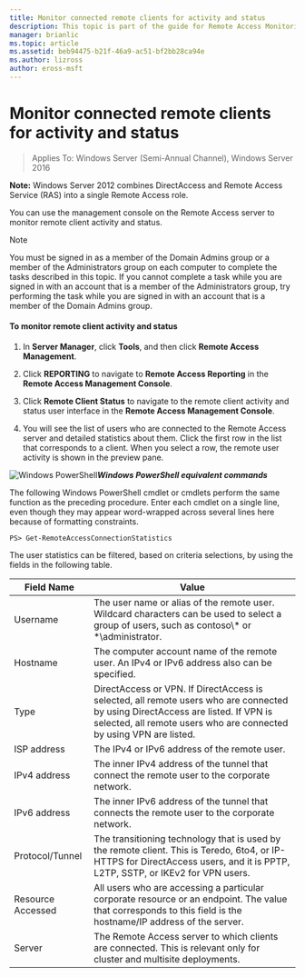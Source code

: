 ```yaml
---
title: Monitor connected remote clients for activity and status
description: This topic is part of the guide for Remote Access Monitoring and Accounting in Windows Server 2016.
manager: brianlic
ms.topic: article
ms.assetid: beb94475-b21f-46a9-ac51-bf2bb28ca94e
ms.author: lizross
author: eross-msft
---
```

# Monitor connected remote clients for activity and status

>Applies To: Windows Server (Semi-Annual Channel), Windows Server 2016

**Note:** Windows Server 2012 combines DirectAccess and Remote Access Service (RAS) into a single Remote Access role.

You can use the management console on the Remote Access server to monitor remote client activity and status.

> [!NOTE]
> You must be signed in as a member of the Domain Admins group or a member of the Administrators group on each computer to complete the tasks described in this topic. If you cannot complete a task while you are signed in with an account that is a member of the Administrators group, try performing the task while you are signed in with an account that is a member of the Domain Admins group.

#### To monitor remote client activity and status

1.  In **Server Manager**, click **Tools**, and then click **Remote Access Management**.

2.  Click **REPORTING** to navigate to **Remote Access Reporting** in the **Remote Access Management Console**.

3.  Click **Remote Client Status** to navigate to the remote client activity and status user interface in the **Remote Access Management Console**.

4.  You will see the list of users who are connected to the Remote Access server and detailed statistics about them. Click the first row in the list that corresponds to a client. When you select a row, the remote user activity is shown in the preview pane.

![Windows PowerShell](../../../media/Monitor-connected-remote-clients-for-activity-and-status/PowerShellLogoSmall.gif)***<em>Windows PowerShell equivalent commands</em>***

The following Windows PowerShell cmdlet or cmdlets perform the same function as the preceding procedure. Enter each cmdlet on a single line, even though they may appear word-wrapped across several lines here because of formatting constraints.

```
PS> Get-RemoteAccessConnectionStatistics
```

The user statistics can be filtered, based on criteria selections, by using the fields in the following table.

|Field Name|Value|
|-------|-----|
|Username|The user name or alias of the remote user. Wildcard characters can be used to select a group of users, such as contoso\\* or \*\administrator.|
|Hostname|The computer account name of the remote user. An IPv4 or IPv6 address also can be specified.|
|Type|DirectAccess or VPN. If DirectAccess is selected, all remote users who are connected by using DirectAccess are listed. If VPN is selected, all remote users who are connected by using VPN are listed.|
|ISP address|The IPv4 or IPv6 address of the remote user.|
|IPv4 address|The inner IPv4 address of the tunnel that connect the remote user to the corporate network.|
|IPv6 address|The inner IPv6 address of the tunnel that connects the remote user to the corporate network.|
|Protocol/Tunnel|The transitioning technology that is used by the remote client. This is Teredo, 6to4, or IP-HTTPS for DirectAccess users, and it is PPTP, L2TP, SSTP, or IKEv2 for VPN users.|
|Resource Accessed|All users who are accessing a particular corporate resource or an endpoint. The value that corresponds to this field is the hostname/IP address of the server.|
|Server|The Remote Access server to which clients are connected. This is relevant only for cluster and multisite deployments.|





